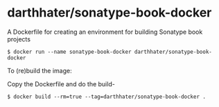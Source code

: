 # darthhater/sonatype-book-docker

A Dockerfile for creating an environment for building Sonatype book projects

```
$ docker run --name sonatype-book-docker darthhater/sonatype-book-docker
```
To (re)build the image:

Copy the Dockerfile and do the build-

```
$ docker build --rm=true --tag=darthhater/sonatype-book-docker .
```